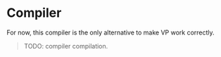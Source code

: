 # Compiler
For now, this compiler is the only alternative to make VP work correctly.
> TODO: compiler compilation.